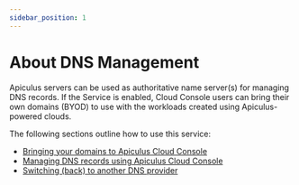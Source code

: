 ```yaml
---
sidebar_position: 1
---
```

# About DNS Management

Apiculus servers can be used as authoritative name server(s) for managing DNS records. If the Service is enabled, Cloud Console users can bring their own domains (BYOD) to use with the workloads created using Apiculus-powered clouds.

The following sections outline how to use this service:

- [Bringing your domains to Apiculus Cloud Console](LinkingDomainstoApiculusCloudConsole.md)
- [Managing DNS records using Apiculus Cloud Console](ManagingDNSRecords.md)
- [Switching (back) to another DNS provider](SwitchingtoAnotherDNSProvider.md)





